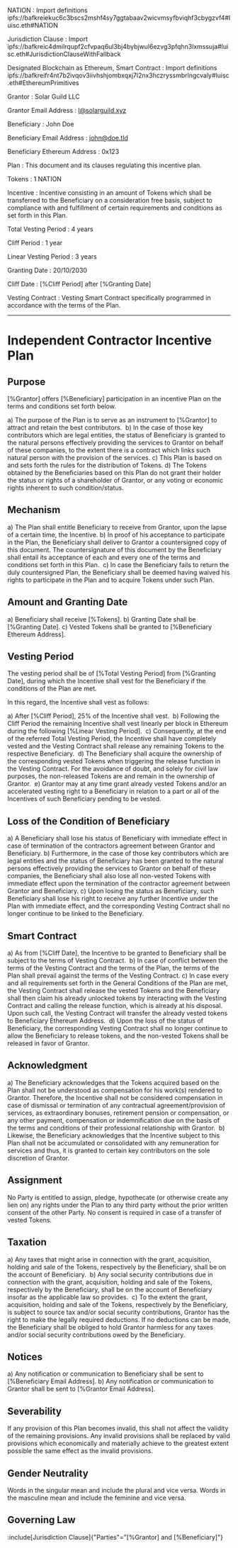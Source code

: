 NATION
: Import definitions ipfs://bafkreiekuc6c3bscs2mshf4sy7ggtabaav2wicvmsyfbviqhf3cbygzvf4#luisc.eth#NATION

Jurisdiction Clause
: Import ipfs://bafkreic4dmilrqupf2cfvpaq6ul3bj4bybjwul6ezvg3pfqhn3lxmssuja#luisc.eth#JurisdictionClauseWithFallback

Designated Blockchain as Ethereum, Smart Contract
: Import definitions ipfs://bafkreifr4nt7b2ivqov3iivhshjombxqxj7l2nx3hczryssmbrlngcvaly#luisc.eth#EthereumPrimitives

Grantor
: Solar Guild LLC

Grantor Email Address
: l@solarguild.xyz

Beneficiary
: John Doe

Beneficiary Email Address
: john@doe.tld

Beneficiary Ethereum Address
: 0x123

Plan
: This document and its clauses regulating this incentive plan.

Tokens
: 1 NATION

Incentive
: Incentive consisting in an amount of Tokens which shall be transferred to the Beneficiary on a consideration free basis, subject to compliance with and fulfillment of certain requirements and conditions as set forth in this Plan.

Total Vesting Period
: 4 years

Cliff Period
: 1 year

Linear Vesting Period
: 3 years

Granting Date
: 20/10/2030

Cliff Date
: [%Cliff Period] after [%Granting Date]

Vesting Contract
: Vesting Smart Contract specifically programmed in accordance with the terms of the Plan.

---

# Independent Contractor Incentive Plan

## Purpose
[%Grantor] offers [%Beneficiary] participation in an incentive Plan on the terms and conditions set forth below.

a) The purpose of the Plan is to serve as an instrument to [%Grantor] to attract and retain the best contributors. 
b) In the case of those key contributors which are legal entities, the status of Beneficiary is granted to the natural persons effectively providing the services to Grantor on behalf of these companies, to the extent there is a contract which links such natural person with the provision of the services.
c) This Plan is based on and sets forth the rules for the distribution of Tokens.
d) The Tokens obtained by the Beneficiaries based on this Plan do not grant their holder the status or rights of a shareholder of Grantor, or any voting or economic rights inherent to such condition/status. 

## Mechanism
a) The Plan shall entitle Beneficiary to receive from Grantor, upon the lapse of a certain time, the Incentive.
b) In proof of his acceptance to participate in the Plan, the Beneficiary shall deliver to Grantor a countersigned copy of this document. The countersignature of this document by the Beneficiary shall entail its acceptance of each and every one of the terms and conditions set forth in this Plan. 
c) In case the Beneficiary fails to return the duly countersigned Plan, the Beneficiary shall be deemed having waived his rights to participate in the Plan and to acquire Tokens under such Plan.

## Amount and Granting Date
a) Beneficiary shall receive [%Tokens].
b) Granting Date shall be [%Granting Date].
c) Vested Tokens shall be granted to [%Beneficiary Ethereum Address].

## Vesting Period
The vesting period shall be of [%Total Vesting Period] from [%Granting Date], during which the Incentive shall vest for the Beneficiary if the conditions of the Plan are met.

In this regard, the Incentive shall vest as follows: 

a) After [%Cliff Period], 25% of the Incentive shall vest. 
b) Following the Cliff Period the remaining Incentive shall vest linearly per block in Ethereum during the following [%Linear Vesting Period]. 
c) Consequently, at the end of the referred Total Vesting Period, the Incentive shall have completely vested and the Vesting Contract shall release any remaining Tokens to the respective Beneficiary. 
d) The Beneficiary shall acquire the ownership of the corresponding vested Tokens when triggering the release function in the Vesting Contract. For the avoidance of doubt, and solely for civil law purposes, the non-released Tokens are and remain in the ownership of Grantor. 
e) Grantor may at any time grant already vested Tokens and/or an accelerated vesting right to a Beneficiary in relation to a part or all of the Incentives of such Beneficiary pending to be vested.

## Loss of the Condition of Beneficiary
a) A Beneficiary shall lose his status of Beneficiary with immediate effect in case of termination of the contractors agreement between Grantor and Beneficiary.
b) Furthermore, in the case of those key contributors which are legal entities and the status of Beneficiary has been granted to the natural persons effectively providing the services to Grantor on behalf of these companies, the Beneficiary shall also lose all non-vested Tokens with immediate effect upon the termination of the contractor agreement between Grantor and Beneficiary.
c) Upon losing the status as Beneficiary, such Beneficiary shall lose his right to receive any further Incentive under the Plan with immediate effect, and the corresponding Vesting Contract shall no longer continue to be linked to the Beneficiary. 

## Smart Contract
a) As from [%Cliff Date], the Incentive to be granted to Beneficiary shall be subject to the terms of Vesting Contract. 
b) In case of conflict between the terms of the Vesting Contract and the terms of the Plan, the terms of the Plan shall prevail against the terms of the Vesting Contract.
c) In case every and all requirements set forth in the General Conditions of the Plan are met, the Vesting Contract shall release the vested Tokens and the Beneficiary shall then claim his already unlocked tokens by interacting with the Vesting Contract and calling the release function, which is already at his disposal. Upon such call, the Vesting Contract will transfer the already vested tokens to Beneficiary Ethereum Address. 
d) Upon the loss of the status of Beneficiary, the corresponding Vesting Contract shall no longer continue to allow the Beneficiary to release tokens, and the non-vested Tokens shall be released in favor of Grantor. 

## Acknowledgment
a) The Beneficiary acknowledges that the Tokens acquired based on the Plan shall not be understood as compensation for his work(s) rendered to Grantor. Therefore, the Incentive shall not be considered compensation in case of dismissal or termination of any contractual agreement/provision of services, as extraordinary bonuses, retirement pension or compensation, or any other payment, compensation or indemnification due on the basis of the terms and conditions of their professional relationship with Grantor. 
b) Likewise, the Beneficiary acknowledges that the Incentive subject to this Plan shall not be accumulated or consolidated with any remuneration for services and thus, it is granted to certain key contributors on the sole discretion of Grantor.

## Assignment
No Party is entitled to assign, pledge, hypothecate (or otherwise create any lien on) any rights under the Plan to any third party without the prior written consent of the other Party. No consent is required in case of a transfer of vested Tokens. 

## Taxation
a) Any taxes that might arise in connection with the grant, acquisition, holding and sale of the Tokens, respectively by the Beneficiary, shall be on the account of Beneficiary. 
b) Any social security contributions due in connection with the grant, acquisition, holding and sale of the Tokens, respectively by the Beneficiary, shall be on the account of Beneficiary insofar as the applicable law so provides. 
c) To the extent the grant, acquisition, holding and sale of the Tokens, respectively by the Beneficiary, is subject to source tax and/or social security contributions, Grantor has the right to make the legally required deductions. If no deductions can be made, the Beneficiary shall be obliged to hold Grantor harmless for any taxes and/or social security contributions owed by the Beneficiary. 

## Notices
a) Any notification or communication to Beneficiary shall be sent to [%Beneficiary Email Address].
b) Any notification or communication to Grantor shall be sent to [%Grantor Email Address]. 

## Severability
If any provision of this Plan becomes invalid, this shall not affect the validity of the remaining provisions. Any invalid provisions shall be replaced by valid provisions which economically and materially achieve to the greatest extent possible the same effect as the invalid provisions.

## Gender Neutrality
Words in the singular mean and include the plural and vice versa. Words in the masculine mean and include the feminine and vice versa.

## Governing Law
:include[Jurisdiction Clause]{"Parties"="[%Grantor] and [%Beneficiary]"}